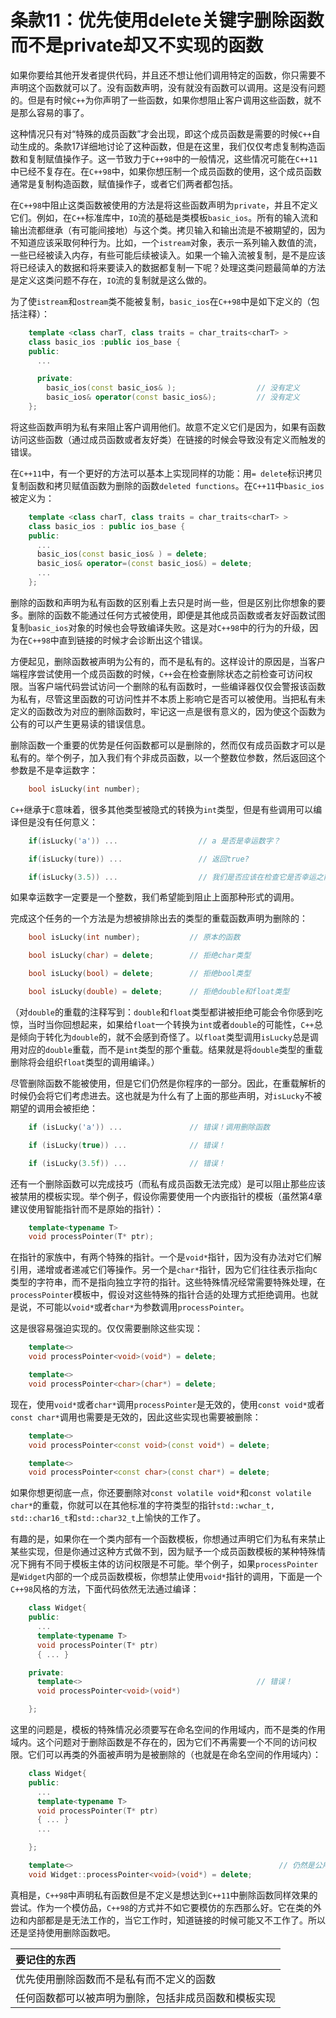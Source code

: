 条款11：优先使用delete关键字删除函数而不是private却又不实现的函数
=========================
如果你要给其他开发者提供代码，并且还不想让他们调用特定的函数，你只需要不声明这个函数就可以了。没有函数声明，没有就没有函数可以调用。这是没有问题的。但是有时候`C++`为你声明了一些函数，如果你想阻止客户调用这些函数，就不是那么容易的事了。

这种情况只有对“特殊的成员函数”才会出现，即这个成员函数是需要的时候`C++`自动生成的。条款17详细地讨论了这种函数，但是在这里，我们仅仅考虑复制构造函数和复制赋值操作子。这一节致力于`C++98`中的一般情况，这些情况可能在`C++11`中已经不复存在。在`C++98`中，如果你想压制一个成员函数的使用，这个成员函数通常是复制构造函数，赋值操作子，或者它们两者都包括。

在`C++98`中阻止这类函数被使用的方法是将这些函数声明为`private`，并且不定义它们。例如，在`C++`标准库中，`IO`流的基础是类模板`basic_ios`。所有的输入流和输出流都继承（有可能间接地）与这个类。拷贝输入和输出流是不被期望的，因为不知道应该采取何种行为。比如，一个`istream`对象，表示一系列输入数值的流，一些已经被读入内存，有些可能后续被读入。如果一个输入流被复制，是不是应该将已经读入的数据和将来要读入的数据都复制一下呢？处理这类问题最简单的方法是定义这类问题不存在，`IO`流的复制就是这么做的。

为了使`istream`和`ostream`类不能被复制，`basic_ios`在`C++98`中是如下定义的（包括注释）：
```cpp
	template <class charT, class traits = char_traits<charT> >
	class basic_ios :public ios_base {
	public:
	  ...

	  private:
	    basic_ios(const basic_ios& );                  // 没有定义
	    basic_ios& operator(const basic_ios&);         // 没有定义
    };
```
将这些函数声明为私有来阻止客户调用他们。故意不定义它们是因为，如果有函数访问这些函数（通过成员函数或者友好类）在链接的时候会导致没有定义而触发的错误。

在`C++11`中，有一个更好的方法可以基本上实现同样的功能：用`= delete`标识拷贝复制函数和拷贝赋值函数为删除的函数`deleted functions`。在`C++11`中`basic_ios`被定义为：
```cpp
	template <class charT, class traits = char_traits<charT> >
	class basic_ios : public ios_base {
	public:
	  ...
	  basic_ios(const basic_ios& ) = delete;
	  basic_ios& operator=(const basic_ios&) = delete;
	  ...
    };
```
删除的函数和声明为私有函数的区别看上去只是时尚一些，但是区别比你想象的要多。删除的函数不能通过任何方式被使用，即便是其他成员函数或者友好函数试图复制`basic_ios`对象的时候也会导致编译失败。这是对`C++98`中的行为的升级，因为在`C++98`中直到链接的时候才会诊断出这个错误。

方便起见，删除函数被声明为公有的，而不是私有的。这样设计的原因是，当客户端程序尝试使用一个成员函数的时候，`C++`会在检查删除状态之前检查可访问权限。当客户端代码尝试访问一个删除的私有函数时，一些编译器仅仅会警报该函数为私有，尽管这里函数的可访问性并不本质上影响它是否可以被使用。当把私有未定义的函数改为对应的删除函数时，牢记这一点是很有意义的，因为使这个函数为公有的可以产生更易读的错误信息。

删除函数一个重要的优势是任何函数都可以是删除的，然而仅有成员函数才可以是私有的。举个例子，加入我们有个非成员函数，以一个整数位参数，然后返回这个参数是不是幸运数字：
```cpp
	bool isLucky(int number);
```
`C++`继承于`C`意味着，很多其他类型被隐式的转换为`int`类型，但是有些调用可以编译但是没有任何意义：
```cpp
	if(isLucky('a')) ...                  // a 是否是幸运数字？

	if(isLucky(ture)) ...                 // 返回true?

	if(isLucky(3.5)) ...                  // 我们是否应该在检查它是否幸运之前裁剪为3？
```
如果幸运数字一定要是一个整数，我们希望能到阻止上面那种形式的调用。

完成这个任务的一个方法是为想被排除出去的类型的重载函数声明为删除的：
```cpp
	bool isLucky(int number);           // 原本的函数

	bool isLucky(char) = delete;        // 拒绝char类型

	bool isLucky(bool) = delete;        // 拒绝bool类型

	bool isLucky(double) = delete;      // 拒绝double和float类型
```
（对`double`的重载的注释写到：`double`和`float`类型都讲被拒绝可能会令你感到吃惊，当时当你回想起来，如果给`float`一个转换为`int`或者`double`的可能性，`C++`总是倾向于转化为`double`的，就不会感到奇怪了。以`float`类型调用`isLucky`总是调用对应的`double`重载，而不是`int`类型的那个重载。结果就是将`double`类型的重载删除将会组织`float`类型的调用编译。）

尽管删除函数不能被使用，但是它们仍然是你程序的一部分。因此，在重载解析的时候仍会将它们考虑进去。这也就是为什么有了上面的那些声明，对`isLucky`不被期望的调用会被拒绝：
```cpp	
	if (isLucky('a')) ...               // 错误！调用删除函数

	if (isLucky(true)) ...              // 错误！

	if (isLucky(3.5f)) ...              // 错误！
```
还有一个删除函数可以完成技巧（而私有成员函数无法完成）是可以阻止那些应该被禁用的模板实现。举个例子，假设你需要使用一个内嵌指针的模板（虽然第4章建议使用智能指针而不是原始的指针）：
```cpp
	template<typename T>
	void processPointer(T* ptr);
```
在指针的家族中，有两个特殊的指针。一个是`void*`指针，因为没有办法对它们解引用，递增或者递减它们等操作。另一个是`char*`指针，因为它们往往表示指向`C`类型的字符串，而不是指向独立字符的指针。这些特殊情况经常需要特殊处理，在`processPointer`模板中，假设对这些特殊的指针合适的处理方式拒绝调用。也就是说，不可能以`void*`或者`char*`为参数调用`processPointer`。

这是很容易强迫实现的。仅仅需要删除这些实现：
```cpp
	template<>
	void processPointer<void>(void*) = delete;

	template<>
	void processPointer<char>(char*) = delete;
```
现在，使用`void*`或者`char*`调用`processPointer`是无效的，使用`const void*`或者`const char*`调用也需要是无效的，因此这些实现也需要被删除：
```cpp
	template<>
	void processPointer<const void>(const void*) = delete;

	template<>
	void processPointer<const char>(const char*) = delete;
```
如果你想更彻底一点，你还要删除对`const volatile void*`和`const volatile char*`的重载，你就可以在其他标准的字符类型的指针`std::wchar_t, std::char16_t`和`std::char32_t`上愉快的工作了。

有趣的是，如果你在一个类内部有一个函数模板，你想通过声明它们为私有来禁止某些实现，但是你通过这种方式做不到，因为赋予一个成员函数模板的某种特殊情况下拥有不同于模板主体的访问权限是不可能。举个例子，如果`processPointer`是`Widget`内部的一个成员函数模板，你想禁止使用`void*`指针的调用，下面是一个`C++98`风格的方法，下面代码依然无法通过编译：
```cpp
	class Widget{
	public:
	  ...
	  template<typename T>
	  void processPointer(T* ptr)
	  { ... }

	private:
	  template<>                                       // 错误！
	  void processPointer<void>(void*)

    };
```
这里的问题是，模板的特殊情况必须要写在命名空间的作用域内，而不是类的作用域内。这个问题对于删除函数是不存在的，因为它们不再需要一个不同的访问权限。它们可以再类的外面被声明为是被删除的（也就是在命名空间的作用域内）：
```cpp
	class Widget{
	public:
	  ...
	  template<typename T>
	  void processPointer(T* ptr)
	  { ... }
	  ...

    };

    template<>                                              // 仍然是公用的，但是已被删除
    void Widget::processPointer<void>(void*) = delete;
```
真相是，`C++98`中声明私有函数但是不定义是想达到`C++11`中删除函数同样效果的尝试。作为一个模仿品，`C++98`的方式并不如它要模仿的东西那么好。它在类的外边和内部都是是无法工作的，当它工作时，知道链接的时候可能又不工作了。所以还是坚持使用删除函数吧。

|要记住的东西|
|:--------- |
|优先使用删除函数而不是私有而不定义的函数|
|任何函数都可以被声明为删除，包括非成员函数和模板实现|
